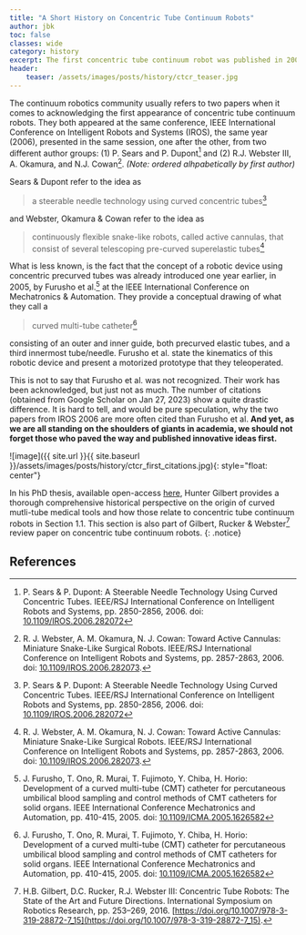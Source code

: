 ```yaml
---
title: "A Short History on Concentric Tube Continuum Robots"
author: jbk
toc: false
classes: wide
category: history
excerpt: The first concentric tube continuum robot was published in 2005! And yet, the community usually refers to two papers from 2006 as the first.
header:
    teaser: /assets/images/posts/history/ctcr_teaser.jpg
---
```

The continuum robotics community usually refers to two papers when it comes to acknowledging the first appearance of concentric tube continuum robots. They both appeared at the same conference, IEEE International Conference on Intelligent Robots and Systems (IROS), the same year (2006), presented in the same session, one after the other, from two different author groups: (1) P. Sears and P. Dupont[^Dupont] and (2) R.J. Webster III, A. Okamura, and N.J. Cowan[^Webster]. *(Note: ordered alhpabetically by first author)*

Sears & Dupont refer to the idea as
> a steerable needle technology using curved concentric tubes[^Dupont]

and Webster, Okamura & Cowan refer to the idea as
> continuously ﬂexible snake-like robots, called active cannulas, that consist of several telescoping pre-curved superelastic tubes[^Webster]

What is less known, is the fact that the concept of a robotic device using concentric precurved tubes was already introduced one year earlier, in 2005, by Furusho et al.[^Furusho] at the IEEE International Conference on Mechatronics & Automation. They provide a conceptual drawing of what they call a
> curved multi-tube catheter[^Furusho]

consisting of an outer and inner guide, both precurved elastic tubes, and a third innermost tube/needle. Furusho et al. state the kinematics of this robotic device and present a motorized prototype that they teleoperated.

This is not to say that Furusho et al. was not recognized. Their work has been acknowledged, but just not as much. The number of citations (obtained from Google Scholar on Jan 27, 2023) show a quite drastic difference. It is hard to tell, and would be pure speculation, why the two papers from IROS 2006 are more often cited than Furusho et al. **And yet, as we are all standing on the shoulders of giants in academia, we should not forget those who paved the way and published innovative ideas first.**

![image]({{ site.url }}{{ site.baseurl }}/assets/images/posts/history/ctcr_first_citations.jpg){: style="float: center"}

In his PhD thesis, available open-access [here](https://ir.vanderbilt.edu/handle/1803/13344?show=full), Hunter Gilbert provides a thorough comprehensive historical perspective on the origin of curved mutli-tube medical tools and how those relate to concentric tube continuum robots in Section 1.1. This section is also part of Gilbert, Rucker & Webster[^Gilbert] review paper on concentric tube continuum robots.
{: .notice}

## References
[^Dupont]: P. Sears & P. Dupont: A Steerable Needle Technology Using Curved Concentric Tubes. IEEE/RSJ International Conference on Intelligent Robots and Systems, pp. 2850-2856, 2006. doi: [10.1109/IROS.2006.282072](https://doi.org/10.1109/IROS.2006.282072)

[^Webster]: R. J. Webster, A. M. Okamura, N. J. Cowan: Toward Active Cannulas: Miniature Snake-Like Surgical Robots. IEEE/RSJ International Conference on Intelligent Robots and Systems, pp. 2857-2863, 2006. doi: [10.1109/IROS.2006.282073](https://doi.org/10.1109/IROS.2006.282073).

[^Furusho]: J. Furusho, T. Ono, R. Murai, T. Fujimoto, Y. Chiba, H. Horio: Development of a curved multi-tube (CMT) catheter for percutaneous umbilical blood sampling and control methods of CMT catheters for solid organs. IEEE International Conference Mechatronics and Automation, pp. 410-415, 2005. doi: [10.1109/ICMA.2005.1626582](https://doi.org/10.1109/ICMA.2005.1626582)

[^Gilbert]: H.B. Gilbert, D.C. Rucker,  R.J. Webster III: Concentric Tube Robots: The State of the Art and Future Directions. International Symposium on Robotics Research, pp. 253–269, 2016. [https://doi.org/10.1007/978-3-319-28872-7_15](https://doi.org/10.1007/978-3-319-28872-7_15).